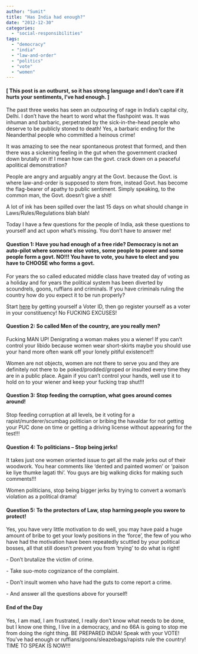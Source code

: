 ```yaml
---
author: "Sumit"
title: "Has India had enough?"
date: "2012-12-30"
categories: 
  - "social-responsibilities"
tags: 
  - "democracy"
  - "india"
  - "law-and-order"
  - "politics"
  - "vote"
  - "women"
---
```


#### \[ This post is an outburst, so it has strong language and I don’t care if it hurts your sentiments, I’ve had enough. \]

The past three weeks has seen an outpouring of rage in India’s capital city, Delhi. I don’t have the heart to word what the flashpoint was. It was inhuman and barbaric, perpetrated by the sick-in-the-head people who deserve to be publicly stoned to death! Yes, a barbaric ending for the Neanderthal people who committed a heinous crime!

It was amazing to see the near spontaneous protest that formed, and then there was a sickening feeling in the gut when the government cracked down brutally on it! I mean how can the govt. crack down on a peaceful apolitical demonstration?

People are angry and arguably angry at the Govt. because the Govt. is where law-and-order is supposed to stem from, instead Govt. has become the flag-bearer of apathy to public sentiment. Simply speaking, to the common man, the Govt. doesn’t give a shit!

A lot of ink has been spilled over the last 15 days on what should change in Laws/Rules/Regulations blah blah!

Today I have a few questions for the people of India, ask these questions to yourself and act upon what’s missing. You don’t have to answer me!

#### Question 1: Have you had enough of a free ride? Democracy is not an auto-pilot where someone else votes, some people to power and some people form a govt. NO!!! You have to vote, you have to elect and you have to CHOOSE who forms a govt.

For years the so called educated middle class have treated day of voting as a holiday and for years the political system has been diverted by scoundrels, goons, ruffians and criminals. If you have criminals ruling the country how do you expect it to be run properly?

Start [here](http://eci.nic.in/eci_main1/index.aspx) by getting yourself a Voter ID, then go register yourself as a voter in your constituency! No FUCKING EXCUSES!

#### Question 2: So called Men of the country, are you really men?

Fucking MAN UP! Denigrating a woman makes you a wiener! If you can’t control your libido because women wear short-skirts maybe you should use your hand more often wank off your lonely pitiful existence!!!

Women are not objects, women are not there to serve you and they are definitely not there to be poked/prodded/groped or insulted every time they are in a public place. Again if you can’t control your hands, well use it to hold on to your wiener and keep your fucking trap shut!!!

#### Question 3: Stop feeding the corruption, what goes around comes around!

Stop feeding corruption at all levels, be it voting for a rapist/murderer/scumbag politician or bribing the havaldar for not getting your PUC done on time or getting a driving license without appearing for the test!!!

#### Question 4: To politicians – Stop being jerks!

It takes just one women oriented issue to get all the male jerks out of their woodwork. You hear comments like ‘dented and painted women’ or ‘paison ke liye thumke lagati thi’. You guys are big walking dicks for making such comments!!!

Women politicians, stop being bigger jerks by trying to convert a woman’s violation as a political drama!

#### Question 5: To the protectors of Law, stop harming people you swore to protect!

Yes, you have very little motivation to do well, you may have paid a huge amount of bribe to get your lowly positions in the ‘force’, the few of you who have had the motivation have been repeatedly scuttled by your political bosses, all that still doesn’t prevent you from ‘trying’ to do what is right!

\- Don’t brutalize the victim of crime.

\- Take suo-moto cognizance of the complaint.

\- Don’t insult women who have had the guts to come report a crime.

\- And answer all the questions above for yourself!

#### End of the Day

Yes, I am mad, I am frustrated, I really don’t know what needs to be done, but I know one thing, I live in a democracy, and no 66A is going to stop me from doing the right thing. BE PREPARED INDIA! Speak with your VOTE! You’ve had enough or ruffians/goons/sleazebags/rapists rule the country! TIME TO SPEAK IS NOW!!!

